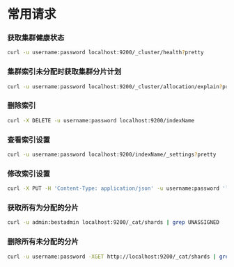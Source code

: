 # 常用请求

### 获取集群健康状态

```bash
curl -u username:password localhost:9200/_cluster/health?pretty
```

### 集群索引未分配时获取集群分片计划

```bash
curl -u username:password localhost:9200/_cluster/allocation/explain?pretty

```

### 删除索引

```bash
curl -X DELETE -u username:password localhost:9200/indexName

```

### 查看索引设置

```bash
curl -u username:password localhost:9200/indexName/_settings?pretty
```

### 修改索引设置

```bash
curl -X PUT -H 'Content-Type: application/json' -u username:password 'localhost:9200/indexName/_settings' -d  '{"index":{"routing":{"allocation":{"require._id":null}}}}'
```

### 获取所有为分配的分片

```bash
curl -u admin:bestadmin localhost:9200/_cat/shards | grep UNASSIGNED
```

### 删除所有未分配的分片

```bash
curl -u username:password -XGET http://localhost:9200/_cat/shards | grep UNASSIGNED | awk {'print $1'} | xargs -i curl -u username:password -XDELETE "http://localhost:9200/{}"
```
